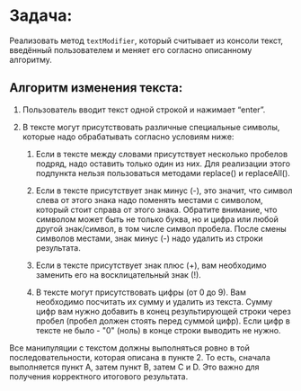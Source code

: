 # Задача:
Реализовать метод `textModifier`, который считывает из консоли текст, введённый пользователем и меняет его согласно описанному алгоритму.

## Алгоритм изменения текста:
1. Пользователь вводит текст одной строкой и нажимает “enter”.

2. В тексте могут присутствовать различные специальные символы, которые надо обрабатывать согласно условиям ниже:

    1. Если в тексте между словами присутствует несколько пробелов подряд, надо оставить только один из них. Для реализации этого подпункта нельзя пользоваться методами replace() и replaceAll().

    2. Если в тексте присутствует знак минус (-), это значит, что символ слева от этого знака надо поменять местами с символом, который стоит справа от этого знака. Обратите внимание, что символом может быть не только буква, но и цифра или любой другой знак/символ, в том числе символ пробела. После смены символов местами, знак минус (-) надо удалить из строки результата.

    3. Если в тексте присутствует знак плюс (+), вам необходимо заменить его на восклицательный знак (!).

    4. В тексте могут присутствовать цифры (от 0 до 9). Вам необходимо посчитать их сумму и удалить из текста. Сумму цифр вам нужно добавить в конец результирующей строки через пробел (пробел должен стоять перед суммой цифр). Если цифр в тексте не было - "0" (ноль) в конце строки выводить не нужно.

Все манипуляции с текстом должны выполняться ровно в той последовательности, которая описана в пункте 2. То есть, сначала выполняется пункт A, затем пункт B, затем C и D. Это важно для получения корректного итогового результата.
